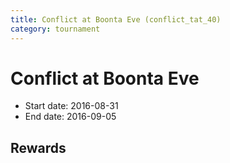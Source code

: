 ```yaml
---
title: Conflict at Boonta Eve (conflict_tat_40)
category: tournament
---
```

# Conflict at Boonta Eve

  * Start date: 2016-08-31
  * End date: 2016-09-05

## Rewards

